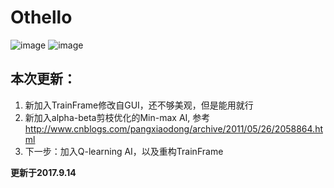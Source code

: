 # Othello

![image](https://github.com/qiaofengmarco/JavaOthello/raw/master/d1.png)
![image](https://github.com/qiaofengmarco/JavaOthello/raw/master/d2.png)

## 本次更新：
1. 新加入TrainFrame修改自GUI，还不够美观，但是能用就行
2. 新加入alpha-beta剪枝优化的Min-max AI, 参考 http://www.cnblogs.com/pangxiaodong/archive/2011/05/26/2058864.html
3. 下一步：加入Q-learning AI，以及重构TrainFrame

**更新于2017.9.14**
